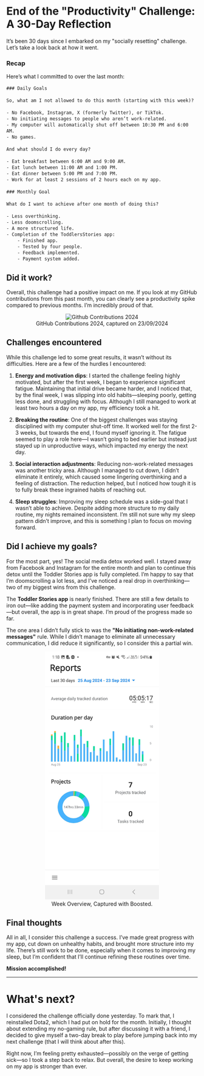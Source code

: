 # End of the "Productivity" Challenge: A 30-Day Reflection

It’s been 30 days since I embarked on my "socially resetting" challenge. Let’s take a look back at how it went.

### Recap
Here’s what I committed to over the last month:

```
### Daily Goals

So, what am I not allowed to do this month (starting with this week)?

- No Facebook, Instagram, X (formerly Twitter), or TikTok.
- No initiating messages to people who aren’t work-related.
- My computer will automatically shut off between 10:30 PM and 6:00 AM.
- No games.

And what should I do every day?

- Eat breakfast between 6:00 AM and 9:00 AM.
- Eat lunch between 11:00 AM and 1:00 PM.
- Eat dinner between 5:00 PM and 7:00 PM.
- Work for at least 2 sessions of 2 hours each on my app.

### Monthly Goal

What do I want to achieve after one month of doing this?

- Less overthinking.
- Less doomscrolling.
- A more structured life.
- Completion of the ToddlersStories app:
    - Finished app.
    - Tested by four people.
    - Feedback implemented.
    - Payment system added.
```

## Did it work?

Overall, this challenge had a positive impact on me. If you look at my GitHub contributions from this past month, you can clearly see a productivity spike compared to previous months. I’m incredibly proud of that.

<div style="text-align: center; margin: auto;">
    <figure>
        <img src="https://github.com/MariaHendrikx/my-writing-dream/blob/main/assets\20240923_EndOfChallenge\github23092024.png?raw=true" alt="Github Contributions 2024" height="100"/>
        <figcaption>GitHub Contributions 2024, captured on 23/09/2024</figcaption>
    </figure>
</div>

## Challenges encountered

While this challenge led to some great results, it wasn’t without its difficulties. Here are a few of the hurdles I encountered:

1. **Energy and motivation dips**: I started the challenge feeling highly motivated, but after the first week, I began to experience significant fatigue. Maintaining that initial drive became harder, and I noticed that, by the final week, I was slipping into old habits—sleeping poorly, getting less done, and struggling with focus. Although I still managed to work at least two hours a day on my app, my efficiency took a hit.
   
2. **Breaking the routine**: One of the biggest challenges was staying disciplined with my computer shut-off time. It worked well for the first 2-3 weeks, but towards the end, I found myself ignoring it. The fatigue seemed to play a role here—I wasn’t going to bed earlier but instead just stayed up in unproductive ways, which impacted my energy the next day.
   
3. **Social interaction adjustments**: Reducing non-work-related messages was another tricky area. Although I managed to cut down, I didn’t eliminate it entirely, which caused some lingering overthinking and a feeling of distraction. The reduction helped, but I noticed how tough it is to fully break these ingrained habits of reaching out.

4. **Sleep struggles**: Improving my sleep schedule was a side-goal that I wasn’t able to achieve. Despite adding more structure to my daily routine, my nights remained inconsistent. I’m still not sure why my sleep pattern didn’t improve, and this is something I plan to focus on moving forward.

## Did I achieve my goals?

For the most part, yes! The social media detox worked well. I stayed away from Facebook and Instagram for the entire month and plan to continue this detox until the Toddler Stories app is fully completed. I’m happy to say that I’m doomscrolling a lot less, and I’ve noticed a real drop in overthinking—two of my biggest wins from this challenge.

The **Toddler Stories app** is nearly finished. There are still a few details to iron out—like adding the payment system and incorporating user feedback—but overall, the app is in great shape. I’m proud of the progress made so far.

The one area I didn’t fully stick to was the **"No initiating non-work-related messages"** rule. While I didn’t manage to eliminate all unnecessary communication, I did reduce it significantly, so I consider this a partial win.

<div style="text-align: center; margin: auto;">
    <figure>
        <img src="https://github.com/MariaHendrikx/my-writing-dream/blob/main/assets/20240923_EndOfChallenge/reports_booster.jpeg?raw=true" alt="Week Overview" width="300"/>
        <figcaption>Week Overview, Captured with Boosted.</figcaption>
    </figure>
</div>

## Final thoughts

All in all, I consider this challenge a success. I’ve made great progress with my app, cut down on unhealthy habits, and brought more structure into my life. There’s still work to be done, especially when it comes to improving my sleep, but I’m confident that I’ll continue refining these routines over time.

**Mission accomplished!**

---

# What's next?

I considered the challenge officially done yesterday. To mark that, I reinstalled Dota2, which I had put on hold for the month. Initially, I thought about extending my no-gaming rule, but after discussing it with a friend, I decided to give myself a two-day break to play before jumping back into my next challenge (that I will think about after this).

Right now, I’m feeling pretty exhausted—possibly on the verge of getting sick—so I took a step back to relax. But overall, the desire to keep working on my app is stronger than ever.